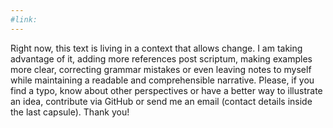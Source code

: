 ```yaml
---
#link: 
---
```

Right now, this text is living in a context that allows change. I am taking advantage of it, adding more references post scriptum, making examples more clear, correcting grammar mistakes or even leaving notes to myself while maintaining a readable and comprehensible narrative. Please, if you find a typo, know about other perspectives or have a better way to illustrate an idea, contribute via GitHub or send me an email (contact details inside the last capsule). Thank you!